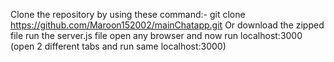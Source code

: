 Clone the repository by using these command:- git clone https://github.com/Maroon152002/mainChatapp.git
Or download the zipped file 
run the server.js file 
open any browser and now run localhost:3000 (open 2 different tabs and run same localhost:3000)
